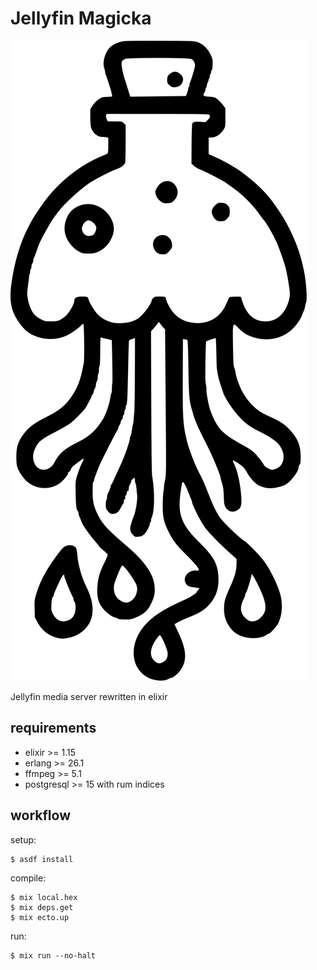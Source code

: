 # Jellyfin Magicka

![logo by autismus maximus](logo.svg)

Jellyfin media server rewritten in elixir

## requirements

* elixir >= 1.15
* erlang >= 26.1
* ffmpeg >= 5.1
* postgresql >= 15 with rum indices

## workflow

setup:

    $ asdf install


compile:

    $ mix local.hex
    $ mix deps.get
    $ mix ecto.up

<!--
configure:

    $ mix jellyfin.setup genconf --interactive

-->

run:

    $ mix run --no-halt
